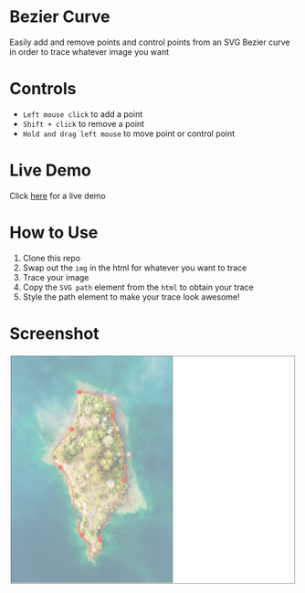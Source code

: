 # Bezier Curve

Easily add and remove points and control points from an SVG Bezier curve in order to trace whatever image you want

# Controls

- `Left mouse click` to add a point
- `Shift + click` to remove a point
- `Hold and drag left mouse` to move point or control point

# Live Demo

Click [here](https://strawstack.github.io/BezierCurveTool/) for a live demo

# How to Use

1. Clone this repo
2. Swap out the `img` in the html for whatever you want to trace
3. Trace your image
4. Copy the `SVG path` element from the `html` to obtain your trace
5. Style the path element to make your trace look awesome!

# Screenshot

![](./screenshot.png)
